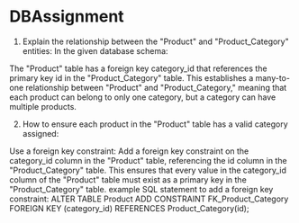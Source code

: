 # DBAssignment

1. Explain the relationship between the "Product" and "Product_Category" entities:
In the given database schema:

The "Product" table has a foreign key category_id that references the primary key id in the "Product_Category" table.
This establishes a many-to-one relationship between "Product" and "Product_Category," meaning that each product can belong to only one category, but a category can have multiple products.

2. How to ensure each product in the "Product" table has a valid category assigned:

Use a foreign key constraint: Add a foreign key constraint on the category_id column in the "Product" table, referencing the id column in the "Product_Category" table. This ensures that every value in the category_id column of the "Product" table must exist as a primary key in the "Product_Category" table.
example SQL statement to add a foreign key constraint:
ALTER TABLE Product
ADD CONSTRAINT FK_Product_Category
FOREIGN KEY (category_id)
REFERENCES Product_Category(id);
